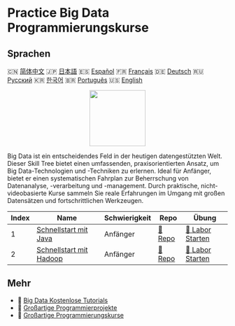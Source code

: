 # Practice Big Data Programmierungskurse

## Sprachen

🇨🇳 [简体中文](README_zh.md) 🇯🇵 [日本語](README_ja.md) 🇪🇸 [Español](README_es.md) 🇫🇷 [Français](README_fr.md) 🇩🇪 [Deutsch](README_de.md) 🇷🇺 [Русский](README_ru.md) 🇰🇷 [한국어](README_ko.md) 🇧🇷 [Português](README_pt.md) 🇺🇸 [English](README.md) 

<div align="center">
<img width="128px" src="https://file.labex.io/path/4y59cs2oEeJr.png">
</div>

Big Data ist ein entscheidendes Feld in der heutigen datengestützten Welt. Dieser Skill Tree bietet einen umfassenden, praxisorientierten Ansatz, um Big Data-Technologien und -Techniken zu erlernen. Ideal für Anfänger, bietet er einen systematischen Fahrplan zur Beherrschung von Datenanalyse, -verarbeitung und -management. Durch praktische, nicht-videobasierte Kurse sammeln Sie reale Erfahrungen im Umgang mit großen Datensätzen und fortschrittlichen Werkzeugen.

|   Index | Name                                                                           | Schwierigkeit   | Repo                                                             | Übung                                                                   |
|---------|--------------------------------------------------------------------------------|-----------------|------------------------------------------------------------------|-------------------------------------------------------------------------|
|       1 | [Schnellstart mit Java](https://labex.io/de/courses/quick-start-with-java)     | Anfänger        | [🔗 Repo](https://github.com/labex-labs/quick-start-with-java)   | [🚀 Labor Starten](https://labex.io/de/courses/quick-start-with-java)   |
|       2 | [Schnellstart mit Hadoop](https://labex.io/de/courses/quick-start-with-hadoop) | Anfänger        | [🔗 Repo](https://github.com/labex-labs/quick-start-with-hadoop) | [🚀 Labor Starten](https://labex.io/de/courses/quick-start-with-hadoop) |

## Mehr

- 🔗 [Big Data Kostenlose Tutorials](https://github.com/labex-labs/bigdata-free-tutorials)
- 🔗 [Großartige Programmierprojekte](https://github.com/labex-labs/awesome-programming-projects)
- 🔗 [Großartige Programmierungskurse](https://github.com/labex-labs/awesome-programming-courses)

